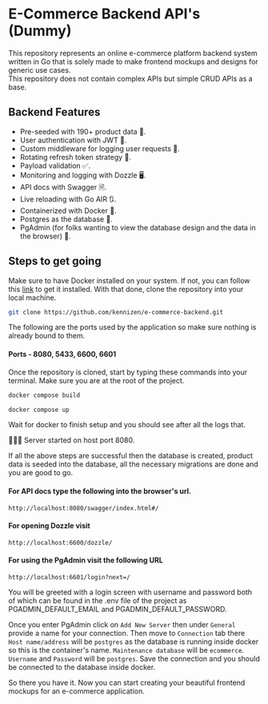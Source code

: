 # E-Commerce Backend API's (Dummy)

This repository represents an online e-commerce platform backend system written in Go that is solely made to make frontend mockups and designs for generic use cases.  
This repository does not contain complex APIs but simple CRUD APIs as a base.

## Backend Features
- Pre-seeded with 190+ product data 🛒.
- User authentication with JWT 🔐.
- Custom middleware for logging user requests 📰.
- Rotating refresh token strategy 🔑.
- Payload validation ✅.
- Monitoring and logging with Dozzle 🖥️.
- API docs with Swagger 🗎.
- Live reloading with Go AIR 🔃.
- Containerized with Docker 🐳.
- Postgres as the database 🐘.
- PgAdmin (for folks wanting to view the database design and the data in the browser) 👮.

## Steps to get going

Make sure to have Docker installed on your system. If not, you can follow this [link](https://www.docker.com/) to get it installed.
With that done, clone the repository into your local machine.

```bash
git clone https://github.com/kennizen/e-commerce-backend.git
```
The following are the ports used by the application so make sure nothing is already bound to them.

#### Ports - 8080, 5433, 6600, 6601

Once the repository is cloned, start by typing these commands into your terminal. Make sure you are at the root of the project.

```bash
docker compose build
```
```bash
docker compose up
```
Wait for docker to finish setup and you should see after all the logs that. 

🚀🚀🚀 Server started on host port 8080.

If all the above steps are successful then the database is created, product data is seeded into the database, all the necessary migrations are done and you are good to go.

#### For API docs type the following into the browser's url.

```
http://localhost:8080/swagger/index.html#/
```

#### For opening Dozzle visit

```
http://localhost:6600/dozzle/
```

#### For using the PgAdmin visit the following URL

```
http://localhost:6601/login?next=/
```
You will be greeted with a login screen with username and password both of which can be found in the .env file of the project as PGADMIN_DEFAULT_EMAIL and PGADMIN_DEFAULT_PASSWORD.

Once you enter PgAdmin click on `Add New Server` then under `General` provide a name for your connection. Then move to `Connection` tab there `Host name/address` will be `postgres` as the database is running inside docker so this is the container's name. `Maintenance database` will be `ecommerce`. `Username` and `Password` will be `postgres`. Save the connection and you should be connected to the database inside docker. 

So there you have it. Now you can start creating your beautiful frontend mockups for an e-commerce application.
